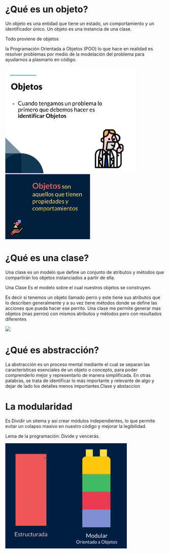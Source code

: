# ¿Qué es un objeto?

Un objeto es una entidad que tiene un estado, un comportamiento y un identificador único. Un objeto es una instancia de una clase.

Todo proviene de objetos

la Programación Orientada a Objetos (POO) lo que hace en realidad es resolver problemas por medio de la modelación del problema para ayudarnos a plasmarlo en código.

<img src="./img/objeto.png">

<img src="./img/que%20es%20objeto%20.png">

# ¿Qué es una clase?

Una clase es un modelo que define un conjunto de atributos y métodos que compartirán los objetos instanciados a partir de ella.

Una Clase Es el modelo sobre el cual nuestros objetos se construyen.

Es decir si tenemos un objeto llamado perro y este tiene sus atributos que lo describen generalmente y a su vez tiene métodos donde se define las acciones que pueda hacer ese perrito. Una clase me permite generar mas objetos (mas perros) con mismos atributos y métodos pero con resultados diferentes

<img src="./img/clase.png">

# ¿Qué es abstracción?

La abstracción es un proceso mental mediante el cual se separan las características esenciales de un objeto o concepto, para poder comprenderlo mejor y representarlo de manera simplificada. En otras palabras, se trata de identificar lo más importante y relevante de algo y dejar de lado los detalles menos importantes.Clase y abstaccion

# La modularidad

Es Dividir un sitema y así crear módulos independientes, lo que permite evitar un colapso masivo en nuestro código y mejorar la legibilidad.

Lema de la programación: Divide y vencerás.

<img src="./img/modularidad.png">


